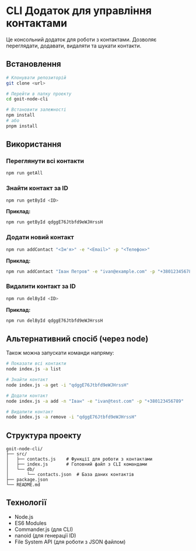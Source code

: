 # CLI Додаток для управління контактами

Це консольний додаток для роботи з контактами. Дозволяє переглядати, додавати, видаляти та шукати контакти.

## Встановлення

```bash
# Клонувати репозиторій
git clone <url>

# Перейти в папку проекту
cd goit-node-cli

# Встановити залежності
npm install
# або
pnpm install
```

## Використання

### Переглянути всі контакти
```bash
npm run getAll
```

### Знайти контакт за ID
```bash
npm run getById <ID>
```

**Приклад:**
```bash
npm run getById qdggE76Jtbfd9eWJHrssH
```

### Додати новий контакт
```bash
npm run addContact "<Ім'я>" -e "<Email>" -p "<Телефон>"
```

**Приклад:**
```bash
npm run addContact "Іван Петров" -e "ivan@example.com" -p "+380123456789"
```

### Видалити контакт за ID
```bash
npm run delById <ID>
```

**Приклад:**
```bash
npm run delById qdggE76Jtbfd9eWJHrssH
```

## Альтернативний спосіб (через node)

Також можна запускати команди напряму:

```bash
# Показати всі контакти
node index.js -a list

# Знайти контакт
node index.js -a get -i "qdggE76Jtbfd9eWJHrssH"

# Додати контакт
node index.js -a add -n "Іван" -e "ivan@test.com" -p "+380123456789"

# Видалити контакт
node index.js -a remove -i "qdggE76Jtbfd9eWJHrssH"
```

## Структура проекту

```
goit-node-cli/
├── src/
│   ├── contacts.js    # Функції для роботи з контактами
│   ├── index.js       # Головний файл з CLI командами
│   └── db/
│       └── contacts.json  # База даних контактів
├── package.json
└── README.md
```

## Технології

- Node.js
- ES6 Modules
- Commander.js (для CLI)
- nanoid (для генерації ID)
- File System API (для роботи з JSON файлом) 
